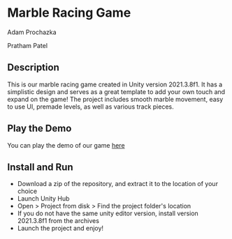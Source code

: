 # Marble Racing Game

Adam Prochazka

Pratham Patel

## Description

This is our marble racing game created in Unity version 2021.3.8f1. It has a simplistic design and serves as a great template to add your own touch and expand on the game! The project includes smooth marble movement, easy to use UI, premade levels, as well as various track pieces.

## Play the Demo

You can play the demo of our game [here](https://ghost-collision.itch.io/marble-racing-prototype)

## Install and Run

* Download a zip of the repository, and extract it to the location of your choice
* Launch Unity Hub
* Open > Project from disk > Find the project folder's location
* If you do not have the same unity editor version, install version 2021.3.8f1 from the archives
* Launch the project and enjoy!


